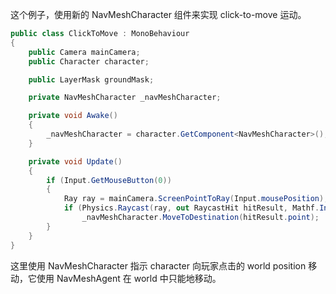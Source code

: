 这个例子，使用新的 NavMeshCharacter 组件来实现 click-to-move 运动。

```C#
public class ClickToMove : MonoBehaviour
{
    public Camera mainCamera;
    public Character character;

    public LayerMask groundMask;

    private NavMeshCharacter _navMeshCharacter;

    private void Awake()
    {
        _navMeshCharacter = character.GetComponent<NavMeshCharacter>();
    }

    private void Update()
    {
        if (Input.GetMouseButton(0))
        {
            Ray ray = mainCamera.ScreenPointToRay(Input.mousePosition);
            if (Physics.Raycast(ray, out RaycastHit hitResult, Mathf.Infinity, groundMask))
                _navMeshCharacter.MoveToDestination(hitResult.point);
        }
    }
}
```

这里使用 NavMeshCharacter 指示 character 向玩家点击的 world position 移动，它使用 NavMeshAgent 在 world 中只能地移动。
